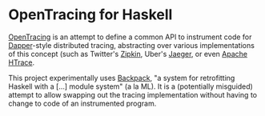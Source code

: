 # OpenTracing for Haskell

[OpenTracing](https://opentracing.io) is an attempt to define a common API to
instrument code for
[Dapper](https://research.google.com/pubs/pub36356.html)-style distributed
tracing, abstracting over various implementations of this concept (such as
Twitter's [Zipkin](https://zipkin.io), Uber's
[Jaeger](https://uber.github.io/jaeger/), or even [Apache
HTrace](http://htrace.incubator.apache.org).

This project experimentally uses
[Backpack](https://ghc.haskell.org/trac/ghc/wiki/Backpack), "a system for
retrofitting Haskell with a [...] module system" (a la ML). It is a (potentially
misguided) attempt to allow swapping out the tracing implementation without
having to change to code of an instrumented program.
